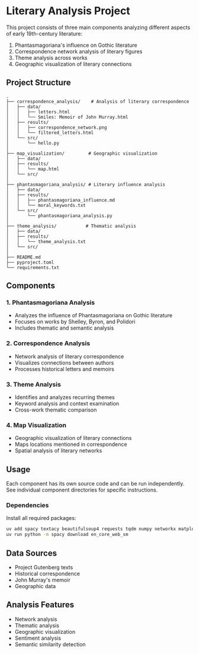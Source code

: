 # Literary Analysis Project

This project consists of three main components analyzing different aspects of early 19th-century literature:

1. Phantasmagoriana's influence on Gothic literature
2. Correspondence network analysis of literary figures
3. Theme analysis across works
4. Geographic visualization of literary connections

## Project Structure

```
.
├── correspondence_analysis/    # Analysis of literary correspondence
│   ├── data/
│   │   ├── letters.html
│   │   └── Smiles: Memoir of John Murray.html
│   ├── results/
│   │   ├── correspondence_network.png
│   │   └── filtered_letters.html
│   └── src/
│       └── hello.py
│
├── map_visualization/         # Geographic visualization
│   ├── data/
│   ├── results/
│   │   └── map.html
│   └── src/
│
├── phantasmagoriana_analysis/ # Literary influence analysis
│   ├── data/
│   ├── results/
│   │   ├── phantasmagoriana_influence.md
│   │   └── moral_keywords.txt
│   └── src/
│       └── phantasmagoriana_analysis.py
│
├── theme_analysis/           # Thematic analysis
│   ├── data/
│   ├── results/
│   │   └── theme_analysis.txt
│   └── src/
│
├── README.md
├── pyproject.toml
└── requirements.txt

```

## Components

### 1. Phantasmagoriana Analysis
- Analyzes the influence of Phantasmagoriana on Gothic literature
- Focuses on works by Shelley, Byron, and Polidori
- Includes thematic and semantic analysis

### 2. Correspondence Analysis
- Network analysis of literary correspondence
- Visualizes connections between authors
- Processes historical letters and memoirs

### 3. Theme Analysis
- Identifies and analyzes recurring themes
- Keyword analysis and context examination
- Cross-work thematic comparison

### 4. Map Visualization
- Geographic visualization of literary connections
- Maps locations mentioned in correspondence
- Spatial analysis of literary networks

## Usage

Each component has its own source code and can be run independently. See individual component directories for specific instructions.

### Dependencies
Install all required packages:
```bash
uv add spacy textacy beautifulsoup4 requests tqdm numpy networkx matplotlib
uv run python -m spacy download en_core_web_sm
```

## Data Sources
- Project Gutenberg texts
- Historical correspondence
- John Murray's memoir
- Geographic data

## Analysis Features
- Network analysis
- Thematic analysis
- Geographic visualization
- Sentiment analysis
- Semantic similarity detection
